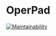 # OperPad

[![Maintainability](https://api.codeclimate.com/v1/badges/25452bcd897e7697797c/maintainability)](https://codeclimate.com/github/vaziliybober/operpad/maintainability)
